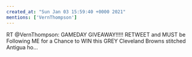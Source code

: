 ```yaml
---
created_at: "Sun Jan 03 15:59:40 +0000 2021"
mentions: ['VernThompson']
---
```


RT @VernThompson: GAMEDAY GIVEAWAY!!!!! RETWEET and MUST be Following ME for a Chance to WIN this GREY Cleveland Browns stitched Antigua ho…